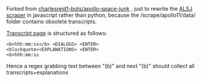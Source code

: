 Forked from [charlesreid1-bots/apollo-space-junk](https://github.com/charlesreid1-bots/apollo-space-junk) , just to rewrite the [ALSJ scraper](https://github.com/charlesreid1-bots/apollo-space-junk/blob/master/scrape/apollo11/apollo11.py) in javascript rather than python, because the /scrape/apollo11/data/ folder contains obsolete transcripts.

[Transcript page](https://www.hq.nasa.gov/alsj/a11/a11.landing.html) is structured as follows:

```
<b>hhh:mm:ss</b> <DIALOGS> <ENTER>
<blockquote><EXPLANATIONS> <ENTER>
<b>hhh:mm:ss
```
  
Hence a regex grabbing text between "(b)" and next "(b)" should collect all transcripts+explanations
